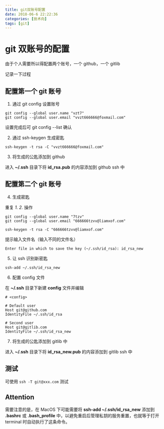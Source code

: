 ```yaml
---
title: git双账号配置
date: 2018-06-6 22:22:36
categories: [技术向]
tags: [git]
---
```


# git 双账号的配置

由于个人需要所以得配置两个账号，一个 github，一个 gitlib

记录一下过程


## 配置第一个 git 账号


1. 通过 git config 设置账号

```
git config --global user.name "vzt7"
git config --global user.email "vvzt666666@foxmail.com"
```

设置完成后可 git config --list 确认

2. 通过 ssh-keygen 生成密匙

```
ssh-keygen -t rsa -C "vvzt666666@foxmail.com"
```

3. 将生成的公匙添加到 github

进入 **~/.ssh** 目录下将 **id_rsa.pub** 的内容添加到 github ssh 中


## 配置第二个 git 账号

4. 生成密匙

重复 *1.* *2.* 操作

```
git config --global user.name "7tzv"
git config --global user.email "666666tzvv@liamxof.com"

ssh-keygen -t rsa -C "666666tzvv@liamxof.com"
```

提示输入文件名（输入不同的文件名）
```
Enter file in which to save the key (~/.ssh/id_rsa): id_rsa_new
```

5. 让 ssh 识别新密匙

```
ssh-add ~/.ssh/id_rsa_new
```

6. 配置 config 文件

在 **~/.ssh** 目录下新建 **config** 文件并编辑


```
# <config>

# Default user
Host git@github.com
IdentityFile ~/.ssh/id_rsa

# Second user
Host git@gitlib.com
IdentityFile ~/.ssh/id_rsa_new

```

7. 将生成的公匙添加到 gitlib 中

进入 **~/.ssh** 目录下将 **id_rsa_new.pub** 的内容添加到 gitlib ssh 中


## 测试


可使用 ```ssh -T git@xxx.com``` 测试


## Attention

需要注意的是，在 MacOS 下可能需要将 **ssh-add ~/.ssh/id_rsa_new** 添加到 **.bashrc** 或 **.bash_profile** 中，以避免重启后管理私钥的服务重置，也就等于打开 terminal 时自动执行了这条命令。